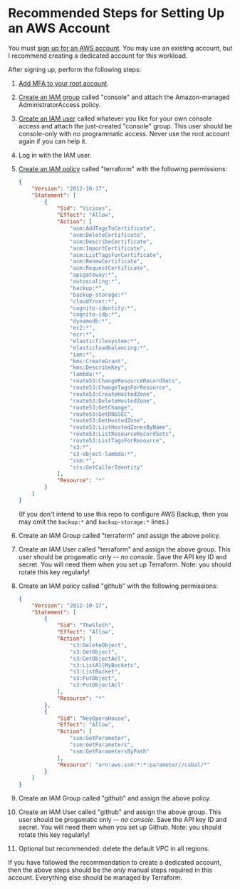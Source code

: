 # Recommended Steps for Setting Up an AWS Account

You must [sign up for an AWS account](https://portal.aws.amazon.com/billing/signup#/start). You may use an existing account, but I recommend creating a dedicated account for this workload.

After signing up, perform the following steps:

1. [Add MFA to your root account](https://docs.aws.amazon.com/IAM/latest/UserGuide/id_root-user.html#id_root-user_manage_mfa).
2. [Create an IAM group](https://docs.aws.amazon.com/IAM/latest/UserGuide/id_groups_create.html) called "console" and attach the Amazon-managed AdministratorAccess policy.
3. [Create an IAM user](https://docs.aws.amazon.com/IAM/latest/UserGuide/id_users_create.html#id_users_create_console) called whatever you like for your own console access and attach the just-created "console" group. This user should be console-only with no programmatic access. Never use the root account again if you can help it.
4. Log in with the IAM user.
5. [Create an IAM policy](https://docs.aws.amazon.com/IAM/latest/UserGuide/access_policies_create-console.html) called "terraform" with the following permissions:

    ```json
    {
        "Version": "2012-10-17",
        "Statement": [
            {
                "Sid": "Vicious",
                "Effect": "Allow",
                "Action": [
                    "acm:AddTagsToCertificate",
                    "acm:DeleteCertificate",
                    "acm:DescribeCertificate",
                    "acm:ImportCertificate",
                    "acm:ListTagsForCertificate",
                    "acm:RenewCertificate",
                    "acm:RequestCertificate",
                    "apigateway:*",
                    "autoscaling:*",
                    "backup:*",
                    "backup-storage:*"
                    "cloudfront:*",
                    "cognito-identity:*",
                    "cognito-idp:*",
                    "dynamodb:*",
                    "ec2:*",
                    "ecr:*",
                    "elasticfilesystem:*",
                    "elasticloadbalancing:*",
                    "iam:*",
                    "kms:CreateGrant",
                    "kms:DescribeKey",
                    "lambda:*",
                    "route53:ChangeResourceRecordSets",
                    "route53:ChangeTagsForResource",
                    "route53:CreateHostedZone",
                    "route53:DeleteHostedZone",
                    "route53:GetChange",
                    "route53:GetDNSSEC",
                    "route53:GetHostedZone",
                    "route53:ListHostedZonesByName",
                    "route53:ListResourceRecordSets",
                    "route53:ListTagsForResource",
                    "s3:*",
                    "s3-object-lambda:*",
                    "ssm:*",
                    "sts:GetCallerIdentity"
                ],
                "Resource": "*"
            }
        ]
    }
    ```
    (If you don't intend to use this repo to configure AWS Backup, then you may omit the `backup:*` and `backup-storage:*` lines.)
6. Create an IAM Group called "terraform" and assign the above policy.
7. Create an IAM User called "terraform" and assign the above group. This user should be progamatic only -- *no console*. Save the API key ID and secret. You will need them when you set up Terraform. Note: you should rotate this key regularly!
8. Create an IAM policy called "github" with the following permissions:

    ```json
    {
        "Version": "2012-10-17",
        "Statement": [
            {
                "Sid": "TheSloth",
                "Effect": "Allow",
                "Action": [
                    "s3:DeleteObject",
                    "s3:GetObject",
                    "s3:GetObjectAcl",
                    "s3:ListAllMyBuckets",
                    "s3:ListBucket",
                    "s3:PutObject",
                    "s3:PutObjectAcl"
                ],
                "Resource": "*"
            },
            {
                "Sid": "NeyOperaHouse",
                "Effect": "Allow",
                "Action": [
                    "ssm:GetParameter",
                    "ssm:GetParameters",
                    "ssm:GetParametersByPath"
                ],
                "Resource": "arn:aws:ssm:*:*:parameter//cabal/*"
            }
        ]
    }
    ```

9. Create an IAM Group called "github" and assign the above policy.
10. Create an IAM User called "github" and assign the above group. This user should be progamatic only -- *no console*. Save the API key ID and secret. You will need them when you set up Github. Note: you should rotate this key regularly!
11. Optional but recommended: delete the default VPC in all regions.

If you have followed the recommendation to create a dedicated account, then the above steps should be the *only* manual steps required in this account. Everything else should be managed by Terraform.